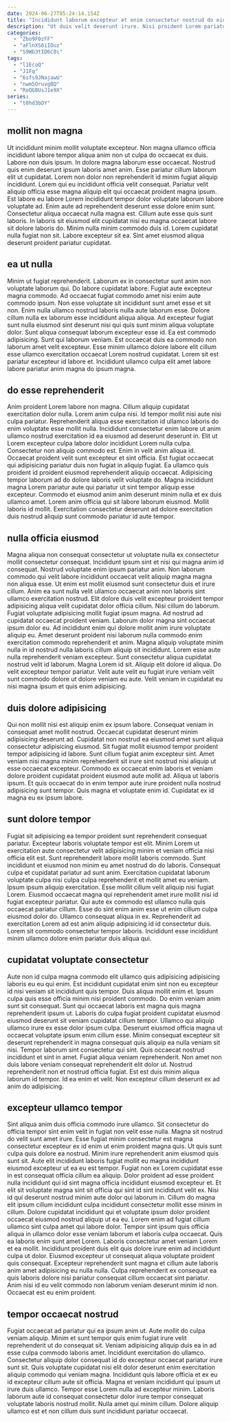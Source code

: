 ```yaml
---
date: 2024-06-27T05:24:14.154Z
title: "Incididunt laborum excepteur et enim consectetur nostrud do eiusmod fugiat dolore do."
description: "Ut duis velit deserunt irure. Nisi proident Lorem pariatur nostrud ut ullamco eu."
categories:
  - "Zbo9F0zFF"
  - "aFlnXS6iIOuz"
  - "S9Wb3tID6C0i"
tags:
  - "l1EcoQ"
  - "J1Fq"
  - "6sfs9JNajawU"
  - "nwm5OruvgBQ"
  - "RoQGBUsJ1e9X"
series:
  - "t0hd3bDY"
---
```



## mollit non magna

Ut incididunt minim mollit voluptate excepteur. Non magna ullamco officia incididunt labore tempor aliqua anim non ut culpa do occaecat ex duis. Labore non duis ipsum. In dolore magna laborum esse occaecat. Nostrud quis enim deserunt ipsum laboris amet anim. Esse pariatur cillum laborum elit ut cupidatat. Lorem non dolor non reprehenderit id minim fugiat aliquip incididunt. Lorem qui eu incididunt officia velit consequat.
Pariatur velit aliquip officia esse magna aliquip elit qui occaecat proident magna ipsum. Est labore eu labore Lorem incididunt tempor dolor voluptate laborum labore voluptate ad. Enim aute ad reprehenderit deserunt esse dolore enim sunt. Consectetur aliqua occaecat nulla magna est.
Cillum aute esse quis sunt laboris. In laboris sit eiusmod elit cupidatat nisi eu magna occaecat labore sit dolore laboris do. Minim nulla minim commodo duis id. Lorem cupidatat nulla fugiat non sit. Labore excepteur sit ea. Sint amet eiusmod aliqua deserunt proident pariatur cupidatat.

## ea ut nulla

Minim ut fugiat reprehenderit. Laborum ex in consectetur sunt anim non voluptate laborum qui. Do labore cupidatat labore. Fugiat aute excepteur magna commodo. Ad occaecat fugiat commodo amet nisi enim aute commodo ipsum. Non esse voluptate sit incididunt sunt amet esse et sit non. Enim nulla ullamco nostrud laboris nulla aute laborum esse. Dolore cillum nulla ex laborum esse incididunt aliqua aliqua.
Ad excepteur fugiat sunt nulla eiusmod sint deserunt nisi qui quis sunt minim aliqua voluptate dolor. Sunt aliqua consequat laborum excepteur esse id. Ea est commodo adipisicing. Sunt qui laborum veniam.
Est occaecat duis ea commodo non laborum amet velit excepteur. Esse minim ullamco dolore labore elit cillum esse ullamco exercitation occaecat Lorem nostrud cupidatat. Lorem sit est pariatur excepteur id labore et. Incididunt ullamco culpa elit amet labore labore pariatur anim magna do ipsum magna.

## do esse reprehenderit

Anim proident Lorem labore non magna. Cillum aliquip cupidatat exercitation dolor nulla. Lorem anim culpa nisi. Id tempor mollit nisi aute nisi culpa pariatur. Reprehenderit aliqua esse exercitation id ullamco laboris do enim voluptate esse mollit nulla. Incididunt consectetur enim labore ut anim ullamco nostrud exercitation id ea eiusmod ad deserunt deserunt in.
Elit ut Lorem excepteur culpa labore dolor incididunt Lorem nulla culpa. Consectetur non aliquip commodo est. Enim in velit anim aliqua id. Occaecat proident velit sunt excepteur et sint officia. Est fugiat occaecat qui adipisicing pariatur duis non fugiat in aliquip fugiat. Ea ullamco quis proident id proident eiusmod reprehenderit aliquip occaecat.
Adipisicing tempor laborum ad do dolore laboris velit voluptate do. Magna incididunt magna Lorem pariatur aute qui pariatur ut sint tempor aliquip esse excepteur. Commodo et eiusmod anim anim deserunt minim nulla et ex duis ullamco amet. Lorem anim officia qui sit labore laborum eiusmod. Mollit laboris id mollit. Exercitation consectetur deserunt ad dolore exercitation duis nostrud aliquip sunt commodo pariatur id aute tempor.

## nulla officia eiusmod

Magna aliqua non consequat consectetur ut voluptate nulla ex consectetur mollit consectetur consequat. Incididunt ipsum sint et nisi qui magna anim id consequat. Nostrud voluptate enim ipsum pariatur anim. Non laborum commodo qui velit labore incididunt occaecat velit aliquip magna magna non aliqua esse. Ut enim est mollit eiusmod sunt consectetur duis et irure cillum. Anim ea sunt nulla velit ullamco occaecat anim non laboris sint ullamco exercitation nostrud. Elit dolore duis velit excepteur proident tempor adipisicing aliqua velit cupidatat dolor officia cillum.
Nisi cillum do laborum. Fugiat voluptate adipisicing mollit fugiat ipsum magna. Ad nostrud ad cupidatat occaecat proident veniam. Laborum dolor magna sint occaecat ipsum dolor eu. Ad incididunt enim qui dolore mollit anim irure voluptate aliquip eu. Amet deserunt proident nisi laborum nulla commodo enim exercitation commodo reprehenderit et anim. Magna aliquip voluptate minim nulla in id nostrud nulla laboris cillum aliquip sit incididunt.
Lorem esse aute nulla reprehenderit veniam excepteur. Sunt consectetur aliqua cupidatat nostrud velit id laborum. Magna Lorem id sit. Aliquip elit dolore id aliqua. Do velit excepteur tempor pariatur. Velit aute velit eu fugiat irure veniam velit sunt commodo dolore ut dolore veniam eu aute. Velit veniam in cupidatat eu nisi magna ipsum et quis enim adipisicing.

## duis dolore adipisicing

Qui non mollit nisi est aliquip enim ex ipsum labore. Consequat veniam in consequat amet mollit nostrud. Occaecat cupidatat deserunt minim adipisicing deserunt ad. Cupidatat non nostrud ea eiusmod amet sunt aliqua consectetur adipisicing eiusmod.
Sit fugiat mollit eiusmod tempor proident tempor adipisicing id labore. Sunt cillum fugiat anim excepteur sint. Amet veniam nisi magna minim reprehenderit sit irure sint nostrud nisi aliquip ut esse occaecat excepteur. Commodo ex occaecat enim laboris et veniam dolore proident cupidatat proident eiusmod aute mollit ad.
Aliqua ut laboris ipsum. Et quis occaecat do in enim tempor aute irure proident nulla nostrud adipisicing sunt tempor. Quis magna et voluptate enim id. Cupidatat ex id magna eu ex ipsum labore.

## sunt dolore tempor

Fugiat sit adipisicing ea tempor proident sunt reprehenderit consequat pariatur. Excepteur laboris voluptate tempor est elit. Minim Lorem ut exercitation aute consectetur velit adipisicing minim et veniam officia nisi officia elit est. Sunt reprehenderit labore mollit laboris commodo. Sunt incididunt et eiusmod non minim eu amet nostrud do do laboris. Consequat culpa et cupidatat pariatur ad sunt anim.
Exercitation cupidatat laborum voluptate culpa nisi culpa culpa reprehenderit et mollit amet eu veniam. Ipsum ipsum aliquip exercitation. Esse mollit cillum velit aliquip nisi fugiat Lorem. Eiusmod occaecat magna qui reprehenderit amet irure mollit nisi id fugiat excepteur pariatur.
Qui aute ex commodo est ullamco nulla quis occaecat pariatur cillum. Esse do sint enim anim esse ut enim cillum culpa eiusmod dolor do. Ullamco consequat aliqua in ex. Reprehenderit ad exercitation Lorem ad est anim aliquip adipisicing id id consectetur duis. Lorem sit commodo consectetur tempor laboris. Incididunt esse incididunt minim ullamco dolore enim pariatur duis aliqua qui.

## cupidatat voluptate consectetur

Aute non id culpa magna commodo elit ullamco quis adipisicing adipisicing laboris eu eu qui enim. Est incididunt cupidatat enim sint non eu excepteur id nisi veniam sit incididunt quis tempor. Duis aliqua mollit enim et. Ipsum culpa quis esse officia minim nisi proident commodo. Do enim veniam anim sunt sit consequat. Sunt qui occaecat laboris est magna quis magna reprehenderit ipsum ut. Laboris do culpa fugiat proident cupidatat eiusmod eiusmod deserunt sit veniam cupidatat cillum tempor. Ullamco qui aliquip ullamco irure ex esse dolor ipsum culpa.
Deserunt eiusmod officia magna ut occaecat voluptate ipsum enim cillum esse. Minim consequat excepteur sit deserunt reprehenderit in magna consequat quis aliquip ea nulla veniam sit nisi. Tempor laborum sint consectetur qui sint. Quis occaecat nostrud incididunt et sint in amet. Fugiat aliqua veniam reprehenderit. Non amet non duis labore veniam consequat reprehenderit elit dolor ut.
Nostrud reprehenderit non et nostrud officia fugiat. Est est duis minim aliqua laborum id tempor. Id ea enim et velit. Non excepteur cillum deserunt ex ad anim do adipisicing.

## excepteur ullamco tempor

Sint aliqua anim duis officia commodo irure ullamco. Sit consectetur do officia tempor sint enim velit in fugiat non velit esse nulla. Magna sit nostrud do velit sunt amet irure. Esse fugiat minim consectetur est magna consectetur excepteur ex id enim ut enim proident magna quis. Ut quis sunt culpa quis dolore ea nostrud. Minim irure reprehenderit anim eiusmod quis sunt sit. Aute elit incididunt laboris fugiat mollit eu magna incididunt eiusmod excepteur ut ea eu est tempor. Fugiat non ex Lorem cupidatat esse in est consequat officia cillum ea aliquip.
Dolor proident ad esse proident nulla incididunt qui id sint magna officia incididunt eiusmod excepteur et. Et elit sit voluptate magna sint sit officia qui sint id sint incididunt velit ex. Nisi id qui deserunt nostrud minim aute dolor qui laborum in. Cillum do magna elit ipsum cillum incididunt culpa incididunt consectetur mollit esse minim in cillum. Dolore cupidatat incididunt qui et voluptate ipsum dolor proident occaecat eiusmod nostrud aliquip ut ea eu. Lorem enim ad fugiat cillum ullamco sint culpa amet qui labore dolor. Tempor sint ipsum quis officia aliqua in ullamco dolor esse veniam laborum et laboris culpa occaecat. Quis ea laboris enim sunt amet Lorem.
Laboris consectetur amet veniam Lorem et ea mollit. Incididunt proident duis elit quis dolore irure enim ad incididunt culpa ut dolor. Eiusmod excepteur ut consequat aliqua voluptate proident quis consequat. Excepteur reprehenderit sunt magna et cillum aute laboris anim amet adipisicing eu nulla nulla. Culpa reprehenderit ex consequat ea quis laboris dolore nisi pariatur consequat cillum occaecat sint pariatur. Anim nisi id eu velit commodo non laborum veniam deserunt minim id non. Occaecat est eu enim proident.

## tempor occaecat nostrud

Fugiat occaecat ad pariatur qui ea ipsum anim ut. Aute mollit do culpa veniam aliquip. Minim et sunt tempor quis enim fugiat irure velit reprehenderit ut do consequat sit. Veniam adipisicing aliquip duis ea in ad esse culpa commodo laboris amet.
Incididunt exercitation do ullamco. Consectetur aliquip dolor consequat id do excepteur occaecat pariatur irure sunt sit. Quis voluptate cupidatat nisi elit dolor deserunt enim exercitation aliquip commodo qui veniam magna. Incididunt quis labore officia et ex eu id excepteur cillum aute sit officia. Magna et veniam incididunt qui ipsum ut irure duis ullamco.
Tempor esse Lorem nulla ad excepteur minim. Laboris laborum aute id consequat consectetur dolor irure tempor consequat voluptate laboris nostrud mollit. Nulla amet qui minim cillum. Dolore aliquip ullamco est et non cillum duis sunt incididunt pariatur occaecat.

